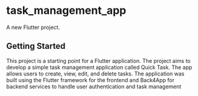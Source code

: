 # task_management_app

A new Flutter project.

## Getting Started

This project is a starting point for a Flutter application.
The project aims to develop a simple task management application called Quick Task. The app allows users to create, view, edit, and delete tasks. The application was built using the Flutter framework for the frontend and Back4App for backend services to handle user authentication and task management


